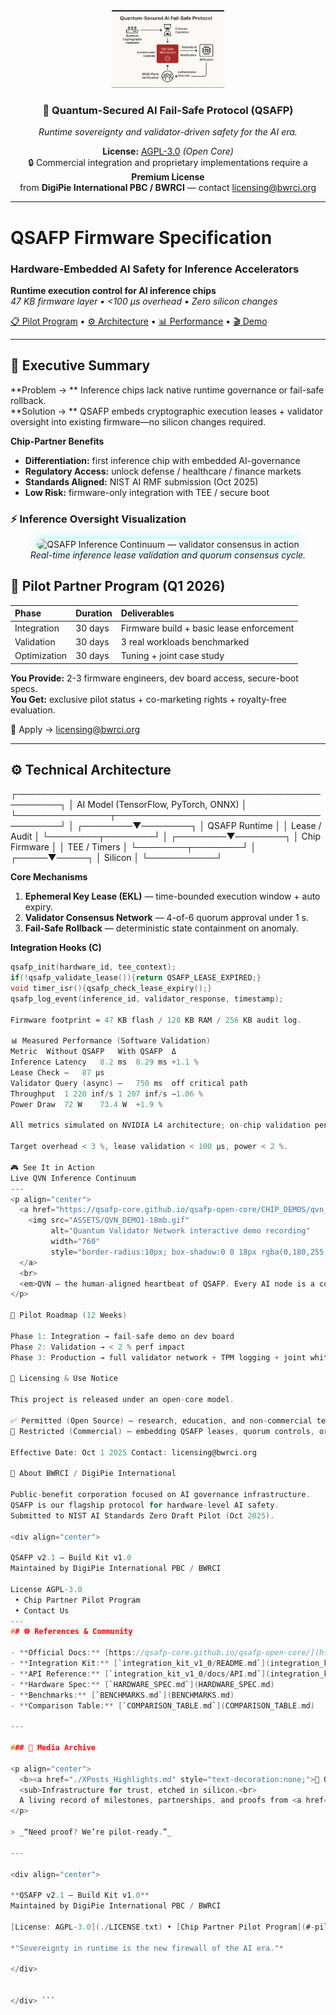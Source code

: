 <div align="center">

<img src="./ASSETS/QSAFP Quantum-Secured FailSafe.jpg" width="180" alt="QSAFP Logo"/>

### 🧠 Quantum-Secured AI Fail-Safe Protocol (QSAFP)

_Runtime sovereignty and validator-driven safety for the AI era._

**License:** [AGPL-3.0](./LICENSE.txt) *(Open Core)*  
🔒 Commercial integration and proprietary implementations require a **Premium License**  
from **DigiPie International PBC / BWRCI** — contact [licensing@bwrci.org](mailto:licensing@bwrci.org)

</div>

---

# QSAFP Firmware Specification  
### Hardware-Embedded AI Safety for Inference Accelerators

**Runtime execution control for AI inference chips**  
_47 KB firmware layer • &lt;100 μs overhead • Zero silicon changes_

[📋 Pilot Program](#-pilot-partner-program) • [⚙️ Architecture](#-technical-architecture) • [📊 Performance](#-measured-performance) • [🎬 Demo](#-see-it-in-action)

---

## 🎯 Executive Summary
**Problem → ** Inference chips lack native runtime governance or fail-safe rollback.  
**Solution → ** QSAFP embeds cryptographic execution leases + validator oversight into existing firmware—no silicon changes required.

**Chip-Partner Benefits**
- **Differentiation:** first inference chip with embedded AI-governance
- **Regulatory Access:** unlock defense / healthcare / finance markets
- **Standards Aligned:** NIST AI RMF submission (Oct 2025)
- **Low Risk:** firmware-only integration with TEE / secure boot

### ⚡ Inference Oversight Visualization  

<p align="center">
  <img src="ASSETS/✅QSAFP_Inference_in_Motion.gif"
       alt="QSAFP Inference Continuum — validator consensus in action"
       width="760"
       style="border-radius:10px; box-shadow:0 0 16px rgba(0,255,255,0.4);">
  <br>
  <em>Real-time inference lease validation and quorum consensus cycle.</em>
</p>

## 🚀 Pilot Partner Program (Q1 2026)

| Phase | Duration | Deliverables |
|:--|:--|:--|
| Integration | 30 days | Firmware build + basic lease enforcement |
| Validation | 30 days | 3 real workloads benchmarked |
| Optimization | 30 days | Tuning + joint case study |

**You Provide:** 2-3 firmware engineers, dev board access, secure-boot specs.  
**You Get:** exclusive pilot status + co-marketing rights + royalty-free evaluation.  

📧 Apply → [licensing@bwrci.org](mailto:licensing@bwrci.org?subject=QSAFP%20Chip%20Partner%20Pilot)

---

## ⚙️ Technical Architecture
┌─────────────────────────────────────────────────────────┐
│ AI Model (TensorFlow, PyTorch, ONNX) │
└───────────────┬─────────────────────────────────────────┘
│
┌────────▼────────┐
│ QSAFP Runtime │
│ Lease / Audit │
└────────┬────────┘
│
┌────────▼────────┐
│ Chip Firmware │
│ TEE / Timers │
└────────┬────────┘
│
┌─────▼─────┐
│ Silicon │
└───────────┘

**Core Mechanisms**
1. **Ephemeral Key Lease (EKL)** — time-bounded execution window + auto expiry.  
2. **Validator Consensus Network** — 4-of-6 quorum approval under 1 s.  
3. **Fail-Safe Rollback** — deterministic state containment on anomaly.

**Integration Hooks (C)**  
```c
qsafp_init(hardware_id, tee_context);
if(!qsafp_validate_lease()){return QSAFP_LEASE_EXPIRED;}
void timer_isr(){qsafp_check_lease_expiry();}
qsafp_log_event(inference_id, validator_response, timestamp);

Firmware footprint ≈ 47 KB flash / 128 KB RAM / 256 KB audit log.

📊 Measured Performance (Software Validation)
Metric	Without QSAFP	With QSAFP	Δ
Inference Latency	8.2 ms	8.29 ms	+1.1 %
Lease Check	—	87 μs	
Validator Query (async)	—	750 ms	off critical path
Throughput	1 220 inf/s	1 207 inf/s	−1.06 %
Power Draw	72 W	73.4 W	+1.9 %

All metrics simulated on NVIDIA L4 architecture; on-chip validation pending pilot.

Target overhead < 3 %, lease validation < 100 μs, power < 2 %.

🎮 See It in Action
Live QVN Inference Continuum
---
<p align="center">
  <a href="https://qsafp-core.github.io/qsafp-open-core/CHIP_DEMOS/qvn_inference_continuum/">
    <img src="ASSETS/QVN_DEMO1-18mb.gif"
         alt="Quantum Validator Network interactive demo recording"
         width="760"
         style="border-radius:10px; box-shadow:0 0 18px rgba(0,180,255,0.4);">
  </a>
  <br>
  <em>QVN — the human-aligned heartbeat of QSAFP. Every AI node is a contract. Every reauth, a renewal of human trust.</em>
</p>

🧩 Pilot Roadmap (12 Weeks)

Phase 1: Integration → fail-safe demo on dev board
Phase 2: Validation → < 2 % perf impact
Phase 3: Production → full validator network + TPM logging + joint whitepaper

🔐 Licensing & Use Notice

This project is released under an open-core model.

✅ Permitted (Open Source) — research, education, and non-commercial testing under AGPL-3.0.
🚫 Restricted (Commercial) — embedding QSAFP leases, quorum controls, or audit trails in proprietary products without a Premium License from DigiPie International PBC / BWRCI.

Effective Date: Oct 1 2025 Contact: licensing@bwrci.org

🏢 About BWRCI / DigiPie International

Public-benefit corporation focused on AI governance infrastructure.
QSAFP is our flagship protocol for hardware-level AI safety.
Submitted to NIST AI Standards Zero Draft Pilot (Oct 2025).

<div align="center">

QSAFP v2.1 — Build Kit v1.0
Maintained by DigiPie International PBC / BWRCI

License AGPL-3.0
 • Chip Partner Pilot Program
 • Contact Us
---
## 🌐 References & Community

- **Official Docs:** [https://qsafp-core.github.io/qsafp-open-core/](https://qsafp-core.github.io/qsafp-open-core/)
- **Integration Kit:** [`integration_kit_v1_0/README.md`](integration_kit_v1_0/README.md)
- **API Reference:** [`integration_kit_v1_0/docs/API.md`](integration_kit_v1_0/docs/API.md)
- **Hardware Spec:** [`HARDWARE_SPEC.md`](HARDWARE_SPEC.md)
- **Benchmarks:** [`BENCHMARKS.md`](BENCHMARKS.md)
- **Comparison Table:** [`COMPARISON_TABLE.md`](COMPARISON_TABLE.md)

---

### 📣 Media Archive  

<p align="center">
  <b><a href="./XPosts_Highlights.md" style="text-decoration:none;">🧠 QSAFP / QVN — X Highlights →</a></b><br>
  <sub>Infrastructure for trust, etched in silicon.<br>
  A living record of milestones, partnerships, and proofs from <a href="https://x.com/bwrci_qsafp">@bwrci_qsafp</a> and <a href="https://bwrci.org">BWRCI.org</a>.</sub>
</p>

> _“Need proof? We’re pilot-ready.”_

---

<div align="center">

**QSAFP v2.1 — Build Kit v1.0**  
Maintained by DigiPie International PBC / BWRCI  

[License: AGPL-3.0](./LICENSE.txt) • [Chip Partner Pilot Program](#-pilot-partner-program) • [Contact Us](mailto:licensing@bwrci.org)

*"Sovereignty in runtime is the new firewall of the AI era."*

</div>


</div> ```
